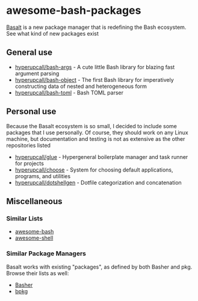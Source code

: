 # awesome-bash-packages

[Basalt](https://github.com/hyperupcall/basalt) is a new package manager that is redefining the Bash ecosystem. See what kind of new packages exist

## General use

- [hyperupcall/bash-args](https://github.com/hyperupcall/bash-args) - A cute little Bash library for blazing fast argument parsing
- [hyperupcall/bash-object](https://github.com/hyperupcall/bash-object) - The first Bash library for imperatively constructing data of nested and heterogeneous form
- [hyperupcall/bash-toml](https://github.com/hyperupcall/bash-toml) - Bash TOML parser

## Personal use

Because the Basalt ecosystem is so small, I decided to include some packages that I use personally. Of course, they should work on any Linux machine, but documentation and testing is not as extensive as the other repositories listed

- [hyperupcall/glue](https://github.com/hyperupcall/glue) - Hypergeneral boilerplate manager and task runner for projects
- [hyperupcall/choose](https://github.com/hyperupcall/choose) - System for choosing default applications, programs, and utilities
- [hyperupcall/dotshellgen](https://github.com/hyperupcall/dotshellgen) - Dotfile categorization and concatenation

## Miscellaneous

### Similar Lists

- [awesome-bash](https://github.com/awesome-lists/awesome-bash)
- [awesome-shell](https://github.com/alebcay/awesome-shell)

### Similar Package Managers

Basalt works with existing "packages", as defined by both Basher and pkg. Browse their lists as well:

- [Basher](https://www.basher.it/package)
- [bpkg](https://bpkg.sh/packages/name)
